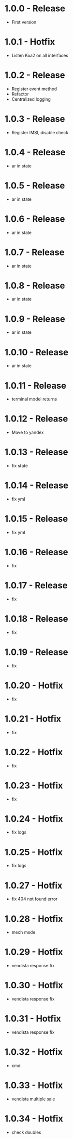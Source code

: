 # 1.0.0 - Release

* First version

# 1.0.1 - Hotfix

* Listen Koa2 on all interfaces

# 1.0.2 - Release

* Register event method
* Refactor
* Centralized logging

# 1.0.3 - Release

* Register IMSI, disable check

# 1.0.4 - Release

* ar in state

# 1.0.5 - Release

* ar in state

# 1.0.6 - Release

* ar in state

# 1.0.7 - Release

* ar in state


# 1.0.8 - Release

* ar in state

# 1.0.9 - Release

* ar in state


# 1.0.10 - Release

* ar in state

# 1.0.11 - Release

* terminal model returns

# 1.0.12 - Release

* Move to yandex

# 1.0.13 - Release

* fix state

# 1.0.14 - Release

* fix yml

# 1.0.15 - Release

* fix yml

# 1.0.16 - Release

* fix 

# 1.0.17 - Release

* fix 

# 1.0.18 - Release

* fix 

# 1.0.19 - Release

* fix 

# 1.0.20 - Hotfix

* fix 

# 1.0.21 - Hotfix

* fix 

# 1.0.22 - Hotfix

* fix 

# 1.0.23 - Hotfix

* fix 

# 1.0.24 - Hotfix

* fix logs

# 1.0.25 - Hotfix

* fix logs

# 1.0.27 - Hotfix

* fix 404 not found error

# 1.0.28 - Hotfix

* mech mode

# 1.0.29 - Hotfix

* vendista response fix

# 1.0.30 - Hotfix

* vendista response fix

# 1.0.31 - Hotfix

* vendista response fix

# 1.0.32 - Hotfix

* cmd

# 1.0.33 - Hotfix

* vendista multiple sale

# 1.0.34 - Hotfix

* check doubles